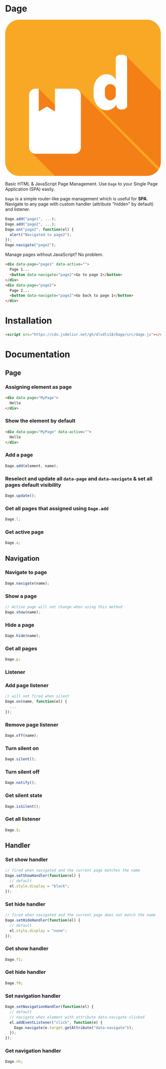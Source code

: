 # Dage

![Dage](dage.png)

Basic HTML &amp; JavaScript Page Management.
Use `Dage` to your Single Page Application (SPA) easily.

`Dage` is a simple router-like page management which is useful for **SPA**.
Navigate to any page with custom handler (attribute "hidden" by default) and listener.

```js
Dage.add("page1", ...);
Dage.add("page2", ...);
Dage.on("page2", function(el) {
  alert("Navigated to page2");
});
Dage.navigate("page2");
```

Manage pages without JavaScript? No problem.

```html
<div data-page="page1" data-active="">
  Page 1...
  <button data-navigate="page2">Go to page 2</button>
</div>
<div data-page="page2">
  Page 2...
  <button data-navigate="page2">Go back to page 1</button>
</div>
```

# Installation
```html
<script src="https://cdn.jsdelivr.net/gh/dlvdls18/Dage/src/dage.js"></script>
```

# Documentation
## Page
### Assigning element as page
```html
<div data-page="MyPage">
  Hello
</div>
```

### Show the element by default
```html
<div data-page="MyPage" data-active="">
  Hello
</div>
```

### Add a page
```js
Dage.add(element, name);
```

### Reselect and update all `data-page` and `data-navigate` &amp; set all pages default visibility
```js
Dage.update();
```

### Get all pages that assigned using `Dage.add`
```js
Dage.l;
```

### Get active page
```js
Dage.a;
```

## Navigation
### Navigate to page
```js
Dage.navigate(name);
```

### Show a page
```js
// Active page will not change when using this method
Dage.show(name);
```

### Hide a page
```js
Dage.hide(name);
```

### Get all pages
```js
Dage.p;
```

### Listener
### Add page listener
```js
// will not fired when silent
Dage.on(name, function(el) {
  ...
});
```

### Remove page listener
```js
Dage.off(name);
```

### Turn silent on
```js
Dage.silent();
```

### Turn silent off
```js
Dage.notify();
```

### Get silent state
```js
Dage.isSilent();
```

### Get all listener
```js
Dage.$;
```

## Handler
### Set show handler
```js
// fired when navigated and the current page matches the name
Dage.setShowHandler(function(el) {
  // default
  el.style.display = "block";
});
```

### Set hide handler
```js
// fired when navigated and the current page does not match the name
Dage.setHideHandler(function(el) {
  // default
  el.style.display = "none";
});
```

### Get show handler
```js
Dage.f1;
```

### Get hide handler
```js
Dage.f0;
```

### Set navigation handler
```js
Dage.setNavigationHandler(function(el) {
  // default
  // navigate when element with attribute data-navigate clicked
  el.addEventListener("click", function(e) {
    Dage.navigate(e.target.getAttribute("data-navigate"));
  });
});
```

### Get navigation handler
```js
Dage.nh;
```
